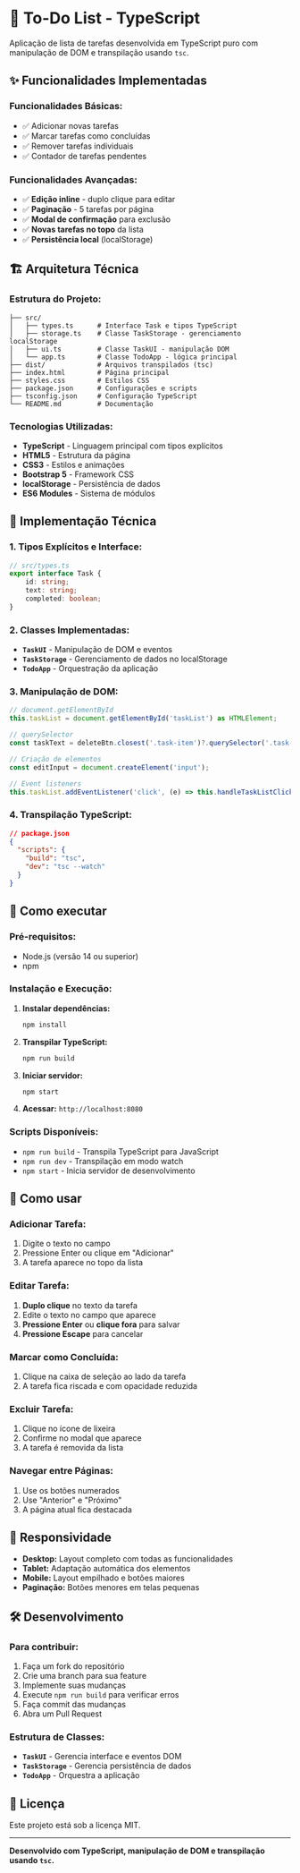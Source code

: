 # 📝 To-Do List - TypeScript

Aplicação de lista de tarefas desenvolvida em TypeScript puro com manipulação de DOM e transpilação usando `tsc`.

## ✨ Funcionalidades Implementadas

### **Funcionalidades Básicas:**
- ✅ Adicionar novas tarefas
- ✅ Marcar tarefas como concluídas
- ✅ Remover tarefas individuais
- ✅ Contador de tarefas pendentes

### **Funcionalidades Avançadas:**
- ✅ **Edição inline** - duplo clique para editar
- ✅ **Paginação** - 5 tarefas por página
- ✅ **Modal de confirmação** para exclusão
- ✅ **Novas tarefas no topo** da lista
- ✅ **Persistência local** (localStorage)

## 🏗️ Arquitetura Técnica

### **Estrutura do Projeto:**
```
├── src/
│   ├── types.ts      # Interface Task e tipos TypeScript
│   ├── storage.ts    # Classe TaskStorage - gerenciamento localStorage
│   ├── ui.ts         # Classe TaskUI - manipulação DOM
│   └── app.ts        # Classe TodoApp - lógica principal
├── dist/             # Arquivos transpilados (tsc)
├── index.html        # Página principal
├── styles.css        # Estilos CSS
├── package.json      # Configurações e scripts
├── tsconfig.json     # Configuração TypeScript
└── README.md         # Documentação
```

### **Tecnologias Utilizadas:**
- **TypeScript** - Linguagem principal com tipos explícitos
- **HTML5** - Estrutura da página
- **CSS3** - Estilos e animações
- **Bootstrap 5** - Framework CSS
- **localStorage** - Persistência de dados
- **ES6 Modules** - Sistema de módulos

## 🔧 Implementação Técnica

### **1. Tipos Explícitos e Interface:**
```typescript
// src/types.ts
export interface Task {
    id: string;
    text: string;
    completed: boolean;
}
```

### **2. Classes Implementadas:**
- **`TaskUI`** - Manipulação de DOM e eventos
- **`TaskStorage`** - Gerenciamento de dados no localStorage
- **`TodoApp`** - Orquestração da aplicação

### **3. Manipulação de DOM:**
```typescript
// document.getElementById
this.taskList = document.getElementById('taskList') as HTMLElement;

// querySelector
const taskText = deleteBtn.closest('.task-item')?.querySelector('.task-text');

// Criação de elementos
const editInput = document.createElement('input');

// Event listeners
this.taskList.addEventListener('click', (e) => this.handleTaskListClick(e));
```

### **4. Transpilação TypeScript:**
```json
// package.json
{
  "scripts": {
    "build": "tsc",
    "dev": "tsc --watch"
  }
}
```

## 🚀 Como executar

### **Pré-requisitos:**
- Node.js (versão 14 ou superior)
- npm

### **Instalação e Execução:**

1. **Instalar dependências:**
   ```bash
   npm install
   ```

2. **Transpilar TypeScript:**
   ```bash
   npm run build
   ```

3. **Iniciar servidor:**
   ```bash
   npm start
   ```

4. **Acessar:** `http://localhost:8080`

### **Scripts Disponíveis:**
- `npm run build` - Transpila TypeScript para JavaScript
- `npm run dev` - Transpilação em modo watch
- `npm start` - Inicia servidor de desenvolvimento

## 🎯 Como usar

### **Adicionar Tarefa:**
1. Digite o texto no campo
2. Pressione Enter ou clique em "Adicionar"
3. A tarefa aparece no topo da lista

### **Editar Tarefa:**
1. **Duplo clique** no texto da tarefa
2. Edite o texto no campo que aparece
3. **Pressione Enter** ou **clique fora** para salvar
4. **Pressione Escape** para cancelar

### **Marcar como Concluída:**
1. Clique na caixa de seleção ao lado da tarefa
2. A tarefa fica riscada e com opacidade reduzida

### **Excluir Tarefa:**
1. Clique no ícone de lixeira
2. Confirme no modal que aparece
3. A tarefa é removida da lista

### **Navegar entre Páginas:**
1. Use os botões numerados
2. Use "Anterior" e "Próximo"
3. A página atual fica destacada

## 📱 Responsividade

- **Desktop:** Layout completo com todas as funcionalidades
- **Tablet:** Adaptação automática dos elementos
- **Mobile:** Layout empilhado e botões maiores
- **Paginação:** Botões menores em telas pequenas

## 🛠️ Desenvolvimento

### **Para contribuir:**
1. Faça um fork do repositório
2. Crie uma branch para sua feature
3. Implemente suas mudanças
4. Execute `npm run build` para verificar erros
5. Faça commit das mudanças
6. Abra um Pull Request

### **Estrutura de Classes:**
- **`TaskUI`** - Gerencia interface e eventos DOM
- **`TaskStorage`** - Gerencia persistência de dados
- **`TodoApp`** - Orquestra a aplicação

## 📄 Licença

Este projeto está sob a licença MIT.

---

**Desenvolvido com TypeScript, manipulação de DOM e transpilação usando `tsc`.** 